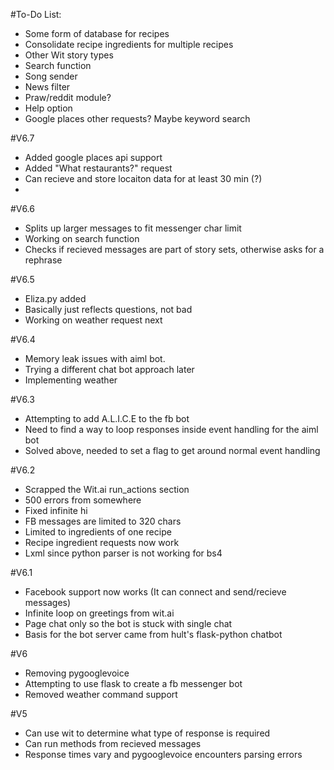 #To-Do List:
- Some form of database for recipes
- Consolidate recipe ingredients for multiple recipes
- Other Wit story types
- Search function
- Song sender
- News filter
- Praw/reddit module?
- Help option
- Google places other requests? Maybe keyword search

#V6.7
- Added google places api support
- Added "What restaurants?" request
- Can recieve and store locaiton data for at least 30 min (?)
- 

#V6.6
- Splits up larger messages to fit messenger char limit
- Working on search function
- Checks if recieved messages are part of story sets, otherwise asks for a rephrase

#V6.5
- Eliza.py added
- Basically just reflects questions, not bad
- Working on weather request next

#V6.4
- Memory leak issues with aiml bot.
- Trying a different chat bot approach later
- Implementing weather

#V6.3
- Attempting to add A.L.I.C.E to the fb bot
- Need to find a way to loop responses inside event handling for the aiml bot
- Solved above, needed to set a flag to get around normal event handling

#V6.2
- Scrapped the Wit.ai run_actions section
- 500 errors from somewhere
- Fixed infinite hi
- FB messages are limited to 320 chars
- Limited to ingredients of one recipe
- Recipe ingredient requests now work
- Lxml since python parser is not working for bs4

#V6.1
- Facebook support now works (It can connect and send/recieve messages)
- Infinite loop on greetings from wit.ai
- Page chat only so the bot is stuck with single chat
- Basis for the bot server came from hult's flask-python chatbot

#V6
- Removing pygooglevoice
- Attempting to use flask to create a fb messenger bot
- Removed weather command support 

#V5
- Can use wit to determine what type of response is required
- Can run methods from recieved messages
- Response times vary and pygooglevoice encounters parsing errors

